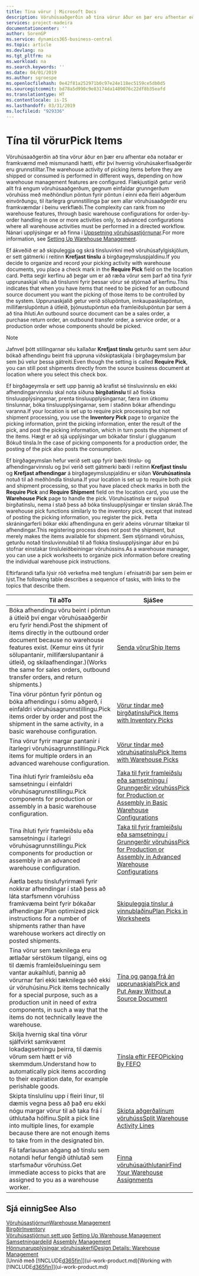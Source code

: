 ```yaml
---
title: Tína vörur | Microsoft Docs
description: Vöruhúsaaðgerðin að tína vörur áður en þær eru afhentar eða notaðar er framkvæmd með mismunandi hætti, eftir því hvernig vöruhúsakerfisaðgerðir eru grunnstilltar. Flækjustig [Uppsetningar](../configure-warehouse-processes.md) getur verið allt frá engum vöruhúsaaðgerðum, gegnum einfaldar grunngerðum vöruhúss með meðhöndlun pöntun fyrir pöntun í einni eða fleiri aðgerðum einvörðungu, til ítarlegra grunnstillinga þar sem allar vöruhúsaaðgerðir eru framkvæmdar í beinu verkflæði.
services: project-madeira
documentationcenter: ''
author: SorenGP
ms.service: dynamics365-business-central
ms.topic: article
ms.devlang: na
ms.tgt_pltfrm: na
ms.workload: na
ms.search.keywords: ''
ms.date: 04/01/2019
ms.author: sgroespe
ms.openlocfilehash: 0e42f81a252971b0c97e24e118ec5159ce5db0d5
ms.sourcegitcommit: bd78a5d990c9e83174da1409076c22df8b35eafd
ms.translationtype: HT
ms.contentlocale: is-IS
ms.lasthandoff: 03/31/2019
ms.locfileid: "929336"
---
```

# <a name="pick-items"></a><span data-ttu-id="1f0fb-104">Tína til vörur</span><span class="sxs-lookup"><span data-stu-id="1f0fb-104">Pick Items</span></span>
<span data-ttu-id="1f0fb-105">Vöruhúsaaðgerðin að tína vörur áður en þær eru afhentar eða notaðar er framkvæmd með mismunandi hætti, eftir því hvernig vöruhúsakerfisaðgerðir eru grunnstilltar.</span><span class="sxs-lookup"><span data-stu-id="1f0fb-105">The warehouse activity of picking items before they are shipped or consumed is performed in different ways, depending on how warehouse management features are configured.</span></span> <span data-ttu-id="1f0fb-106">Flækjustigið getur verið allt frá engum vöruhúsaaðgerðum, gegnum einfaldar grunngerðum vöruhúss með meðhöndlun pöntun fyrir pöntun í einni eða fleiri aðgerðum einvörðungu, til ítarlegra grunnstillinga þar sem allar vöruhúsaaðgerðir eru framkvæmdar í beinu verkflæði.</span><span class="sxs-lookup"><span data-stu-id="1f0fb-106">The complexity can rank from no warehouse features, through basic warehouse configurations for order-by-order handling in one or more activities only, to advanced configurations where all warehouse activities must be performed in a directed workflow.</span></span> <span data-ttu-id="1f0fb-107">Nánari upplýsingar er að finna í [Uppsetning vöruhúsastjórnunar](warehouse-setup-warehouse.md).</span><span class="sxs-lookup"><span data-stu-id="1f0fb-107">For more information, see [Setting Up Warehouse Management](warehouse-setup-warehouse.md).</span></span>

<span data-ttu-id="1f0fb-108">Ef ákveðið er að skipuleggja og skrá tínsluvirkni með vöruhúsafylgiskjölum, er sett gátmerki í reitinn **Krefjast tínslu** á birgðageymsluspjaldinu.</span><span class="sxs-lookup"><span data-stu-id="1f0fb-108">If you decide to organize and record your picking activity with warehouse documents, you place a check mark in the **Require Pick** field on the location card.</span></span> <span data-ttu-id="1f0fb-109">Þetta segir kerfinu að þegar um er að ræða vörur sem þarf að tína fyrir upprunaskjal viltu að tínslunni fyrir þessar vörur sé stjórnað af kerfinu.</span><span class="sxs-lookup"><span data-stu-id="1f0fb-109">This indicates that when you have items that need to be picked for an outbound source document you want the picking of those items to be controlled by the system.</span></span> <span data-ttu-id="1f0fb-110">Upprunaskjalið getur verið sölupöntun, innkaupaskilapöntun, millifærslupöntun á útleið, þjónustupöntun eða framleiðslupöntun þar sem á að tína íhluti.</span><span class="sxs-lookup"><span data-stu-id="1f0fb-110">An outbound source document can be a sales order, a purchase return order, an outbound transfer order, a service order, or a production order whose components should be picked.</span></span>

> [!NOTE]
> <span data-ttu-id="1f0fb-111">Jafnvel þótt stillingarnar séu kallaðar **Krefjast tínslu** geturðu samt sem áður bókað afhendingu beint frá uppruna viðskiptaskjala í birgðageymslum þar sem þú velur þessa gátreiti.</span><span class="sxs-lookup"><span data-stu-id="1f0fb-111">Even though the setting is called **Require Pick**, you can still post shipments directly from the source business document at location where you select this check box.</span></span>

<span data-ttu-id="1f0fb-112">Ef birgðageymsla er sett upp þannig að krafist sé tínsluvinnslu en ekki afhendingarvinnslu skal nota síðuna **birgðatínslu** til að flokka tínsluupplýsingarnar, prenta tínsluupplýsingarnar, færa inn útkomu tínslunnar, bóka tínsluupplýsingarnar, sem í staðinn bókar afhendingu varanna.</span><span class="sxs-lookup"><span data-stu-id="1f0fb-112">If your location is set up to require pick processing but not shipment processing, you use the **Inventory Pick** page to organize the picking information, print the picking information, enter the result of the pick, and post the picking information, which in turn posts the shipment of the items.</span></span> <span data-ttu-id="1f0fb-113">Hægt er að sjá upplýsingar um bókaðar tínslur í glugganum Bókuð tínsla.</span><span class="sxs-lookup"><span data-stu-id="1f0fb-113">In the case of picking components for a production order, the posting of the pick also posts the consumption.</span></span>

<span data-ttu-id="1f0fb-114">Ef birgðageymslan hefur verið sett upp fyrir bæði tínslu- og afhendingarvinnslu og því verið sett gátmerki bæði í reitinn **Krefjast tínslu** og **Krefjast afhendingar** á birgðageymsluspjaldinu er síðan **Vöruhúsatínsla** notuð til að meðhöndla tínsluna.</span><span class="sxs-lookup"><span data-stu-id="1f0fb-114">If your location is set up to require both pick and shipment processing, so that you have placed check marks in both the **Require Pick** and **Require Shipment** field on the location card, you use the **Warehouse Pick** page to handle the pick.</span></span> <span data-ttu-id="1f0fb-115">Vöruhúsatínsla er svipuð birgðatínslu, nema í stað þess að bóka tínsluupplýsingar er tínslan skráð.</span><span class="sxs-lookup"><span data-stu-id="1f0fb-115">The warehouse pick functions similarly to the inventory pick, except that instead of posting the picking information, you register the pick.</span></span> <span data-ttu-id="1f0fb-116">Þetta skráningarferli bókar ekki afhendinguna en gerir aðeins vörurnar tiltækar til afhendingar.</span><span class="sxs-lookup"><span data-stu-id="1f0fb-116">This registering process does not post the shipment, but merely makes the items available for shipment.</span></span> <span data-ttu-id="1f0fb-117">Sem stjórnandi vöruhúss, geturðu notað tínsluvinnublað til að flokka tínsluupplýsingar áður en þú stofnar einstakar tínsluleiðbeiningar vöruhússins.</span><span class="sxs-lookup"><span data-stu-id="1f0fb-117">As a warehouse manager, you can use a pick worksheets to organize pick information before creating the individual warehouse pick instructions.</span></span>

<span data-ttu-id="1f0fb-118">Eftirfarandi tafla lýsir röð verkefna með tenglum í efnisatriði þar sem þeim er lýst.</span><span class="sxs-lookup"><span data-stu-id="1f0fb-118">The following table describes a sequence of tasks, with links to the topics that describe them.</span></span>   

|<span data-ttu-id="1f0fb-119">**Til að**</span><span class="sxs-lookup"><span data-stu-id="1f0fb-119">**To**</span></span>|<span data-ttu-id="1f0fb-120">**Sjá**</span><span class="sxs-lookup"><span data-stu-id="1f0fb-120">**See**</span></span>|
|------------|-------------|  
|<span data-ttu-id="1f0fb-121">Bóka afhendingu vöru beint í pöntun á útleið því engar vöruhúsaaðgerðir eru fyrir hendi.</span><span class="sxs-lookup"><span data-stu-id="1f0fb-121">Post the shipment of items directly in the outbound order document because no warehouse features exist.</span></span> <span data-ttu-id="1f0fb-122">(Kemur eins út fyrir sölupantanir, millifærslupantanir á útleið, og skilaafhendingar.)</span><span class="sxs-lookup"><span data-stu-id="1f0fb-122">(Works the same for sales orders, outbound transfer orders, and return shipments.)</span></span>|[<span data-ttu-id="1f0fb-123">Senda vörur</span><span class="sxs-lookup"><span data-stu-id="1f0fb-123">Ship Items</span></span>](warehouse-how-ship-items.md)|  
|<span data-ttu-id="1f0fb-124">Tína vörur pöntun fyrir pöntun og bóka afhendingu í sömu aðgerð, í einfaldri vöruhúsagrunnstillingu.</span><span class="sxs-lookup"><span data-stu-id="1f0fb-124">Pick items order by order and post the shipment in the same activity, in a basic warehouse configuration.</span></span>|[<span data-ttu-id="1f0fb-125">Vörur tíndar með birgðatínslu</span><span class="sxs-lookup"><span data-stu-id="1f0fb-125">Pick Items with Inventory Picks</span></span>](warehouse-how-to-pick-items-with-inventory-picks.md)|
|<span data-ttu-id="1f0fb-126">Tína vörur fyrir margar pantanir í ítarlegri vöruhúsagrunnstillingu.</span><span class="sxs-lookup"><span data-stu-id="1f0fb-126">Pick items for multiple orders in an advanced warehouse configuration.</span></span>|[<span data-ttu-id="1f0fb-127">Vörur tíndar með vöruhúsatínslu</span><span class="sxs-lookup"><span data-stu-id="1f0fb-127">Pick Items with Warehouse Picks</span></span>](warehouse-how-to-pick-items-for-warehouse-shipment.md)|  
|<span data-ttu-id="1f0fb-128">Tína íhluti fyrir framleiðslu eða samsetningu í einfaldri vöruhúsagrunnstillingu.</span><span class="sxs-lookup"><span data-stu-id="1f0fb-128">Pick components for production or assembly in a basic warehouse configuration.</span></span>|[<span data-ttu-id="1f0fb-129">Taka til fyrir framleiðslu eða samsetningu í Grunngerðir vöruhúss</span><span class="sxs-lookup"><span data-stu-id="1f0fb-129">Pick for Production or Assembly in Basic Warehouse Configurations</span></span>](warehouse-how-to-pick-for-production.md)|
|<span data-ttu-id="1f0fb-130">Tína íhluti fyrir framleiðslu eða samsetningu í ítarlegri vöruhúsagrunnstillingu.</span><span class="sxs-lookup"><span data-stu-id="1f0fb-130">Pick components for production or assembly in an advanced warehouse configuration.</span></span>|[<span data-ttu-id="1f0fb-131">Taka til fyrir framleiðslu eða samsetningu í Grunngerðir vöruhúss</span><span class="sxs-lookup"><span data-stu-id="1f0fb-131">Pick for Production or Assembly in Advanced Warehouse Configurations</span></span>](warehouse-how-to-pick-for-internal-operations-in-advanced-warehousing.md)|  
|<span data-ttu-id="1f0fb-132">Áætla bestu tínslufyrirmæli fyrir nokkrar afhendingar í stað þess að láta starfsmenn vöruhúss framkvæma beint fyrir bókaðar afhendingar.</span><span class="sxs-lookup"><span data-stu-id="1f0fb-132">Plan optimized pick instructions for a number of shipments rather than have warehouse workers act directly on posted shipments.</span></span>|[<span data-ttu-id="1f0fb-133">Skipuleggja tínslur á vinnublaðinu</span><span class="sxs-lookup"><span data-stu-id="1f0fb-133">Plan Picks in Worksheets</span></span>](warehouse-how-to-plan-picks-in-worksheets.md)|  
|<span data-ttu-id="1f0fb-134">Tína vörur sem tæknilega eru ætlaðar sérstökum tilgangi, eins og til dæmis framleiðslueiningu sem vantar aukaíhluti, þannig að vörurnar fari ekki tæknilega séð ekki úr vöruhúsinu.</span><span class="sxs-lookup"><span data-stu-id="1f0fb-134">Pick items technically for a special purpose, such as a production unit in need of extra components, in such a way that the items do not technically leave the warehouse.</span></span>|[<span data-ttu-id="1f0fb-135">Tína og ganga frá án upprunaskjals</span><span class="sxs-lookup"><span data-stu-id="1f0fb-135">Pick and Put Away Without a Source Document</span></span>](warehouse-how-to-create-put-aways-from-internal-put-aways.md)|
|<span data-ttu-id="1f0fb-136">Skilja hvernig skal tína vörur sjálfvirkt samkvæmt lokadagsetningu þeirra, til dæmis vörum sem hætt er við skemmdum.</span><span class="sxs-lookup"><span data-stu-id="1f0fb-136">Understand how to automatically pick items according to their expiration date, for example perishable goods.</span></span>|[<span data-ttu-id="1f0fb-137">Tínsla eftir FEFO</span><span class="sxs-lookup"><span data-stu-id="1f0fb-137">Picking By FEFO</span></span>](warehouse-picking-by-fefo.md)|
|<span data-ttu-id="1f0fb-138">Skipta tínslulínu upp í fleiri línur, til dæmis vegna þess að það eru ekki nógu margar vörur til að taka frá í úthlutaða hólfinu.</span><span class="sxs-lookup"><span data-stu-id="1f0fb-138">Split a pick line into multiple lines, for example because there are not enough items to take from in the designated bin.</span></span>|[<span data-ttu-id="1f0fb-139">Skipta aðgerðalínum vöruhúss</span><span class="sxs-lookup"><span data-stu-id="1f0fb-139">Split Warehouse Activity Lines</span></span>](warehouse-how-to-split-warehouse-activity-lines.md)|
|<span data-ttu-id="1f0fb-140">Fá tafarlausan aðgang að tínslu sem notandi hefur fengið úthlutað sem starfsmaður vöruhúss.</span><span class="sxs-lookup"><span data-stu-id="1f0fb-140">Get immediate access to picks that are assigned to you as a warehouse worker.</span></span>|[<span data-ttu-id="1f0fb-141">Finna vöruhúsaúthlutanir</span><span class="sxs-lookup"><span data-stu-id="1f0fb-141">Find Your Warehouse Assignments</span></span>](warehouse-how-to-find-your-warehouse-assignments.md)|  

## <a name="see-also"></a><span data-ttu-id="1f0fb-142">Sjá einnig</span><span class="sxs-lookup"><span data-stu-id="1f0fb-142">See Also</span></span>  
[<span data-ttu-id="1f0fb-143">Vöruhúsastjórnun</span><span class="sxs-lookup"><span data-stu-id="1f0fb-143">Warehouse Management</span></span>](warehouse-manage-warehouse.md)  
[<span data-ttu-id="1f0fb-144">Birgðir</span><span class="sxs-lookup"><span data-stu-id="1f0fb-144">Inventory</span></span>](inventory-manage-inventory.md)  
<span data-ttu-id="1f0fb-145">[Vöruhúsastjórnun sett upp](warehouse-setup-warehouse.md)   </span><span class="sxs-lookup"><span data-stu-id="1f0fb-145">[Setting Up Warehouse Management](warehouse-setup-warehouse.md)   </span></span>  
<span data-ttu-id="1f0fb-146">[Samsetningardeild](assembly-assemble-items.md)  </span><span class="sxs-lookup"><span data-stu-id="1f0fb-146">[Assembly Management](assembly-assemble-items.md)  </span></span>  
[<span data-ttu-id="1f0fb-147">Hönnunarupplýsingar vöruhúsakerfi</span><span class="sxs-lookup"><span data-stu-id="1f0fb-147">Design Details: Warehouse Management</span></span>](design-details-warehouse-management.md)  
<span data-ttu-id="1f0fb-148">[Unnið með [!INCLUDE[d365fin](includes/d365fin_md.md)]](ui-work-product.md)</span><span class="sxs-lookup"><span data-stu-id="1f0fb-148">[Working with [!INCLUDE[d365fin](includes/d365fin_md.md)]](ui-work-product.md)</span></span>
